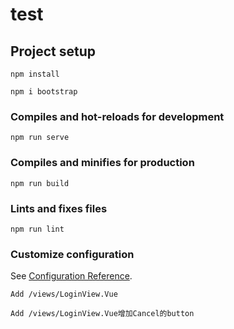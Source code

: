 # test

## Project setup
```
npm install
```
```
npm i bootstrap
```

### Compiles and hot-reloads for development
```
npm run serve
```

### Compiles and minifies for production
```
npm run build
```

### Lints and fixes files
```
npm run lint
```

### Customize configuration
See [Configuration Reference](https://cli.vuejs.org/config/).

```
Add /views/LoginView.Vue
```
```
Add /views/LoginView.Vue增加Cancel的button
```